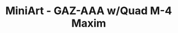 ---
layout: product
title: "MiniArt - GAZ-AAA w/Quad M-4 Maxim"
price: "5350" 
desc: "N/A"
img_path: "/assets/img/MI35177.webp"
brand: "N/A"
available: false
special_offer: false
new: false
soon: false
cat: "010000"
subcat: "010100"
subsubcat: "0N/A"
sifra: "MI35177"
popular: false
spec: false
---